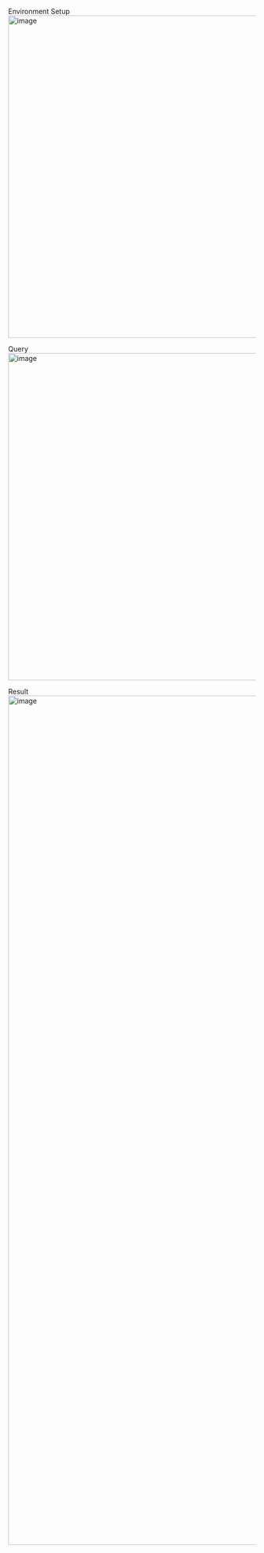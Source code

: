 Environment Setup
<img width="656" alt="image" src="https://github.com/user-attachments/assets/d246d0d4-87f5-45a2-af8b-8406139c5a1e">

Query 
<img width="666" alt="image" src="https://github.com/user-attachments/assets/c12d6b30-505b-4c25-bfad-e74b4f20c8f3">

Result
<img width="1728" alt="image" src="https://github.com/user-attachments/assets/2607d959-60e2-4743-8c6b-b57f6391c851">

